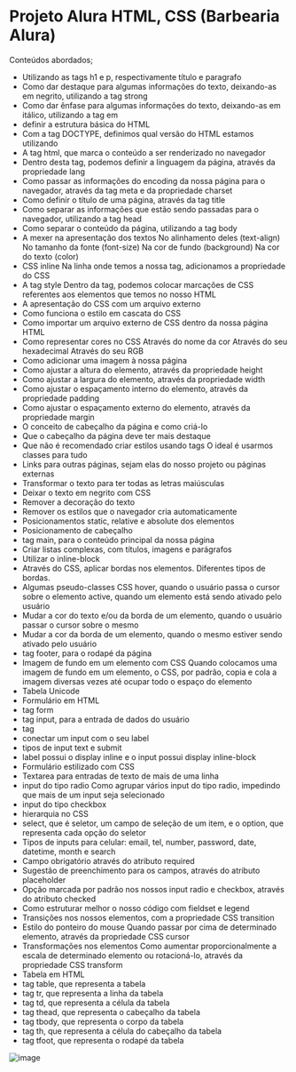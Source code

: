 # Projeto Alura HTML, CSS (Barbearia Alura)

Conteúdos abordados;

- Utilizando as tags h1 e p, respectivamente título e paragrafo
- Como dar destaque para algumas informações do texto, deixando-as em negrito, utilizando a tag strong
- Como dar ênfase para algumas informações do texto, deixando-as em itálico, utilizando a tag em
- definir a estrutura básica do HTML
- Com a tag DOCTYPE, definimos qual versão do HTML estamos utilizando
- A tag html, que marca o conteúdo a ser renderizado no navegador
- Dentro desta tag, podemos definir a linguagem da página, através da propriedade lang
- Como passar as informações do encoding da nossa página para o navegador, através da tag meta e da propriedade charset
- Como definir o título de uma página, através da tag title
- Como separar as informações que estão sendo passadas para o navegador, utilizando a tag head
- Como separar o conteúdo da página, utilizando a tag body
- A mexer na apresentação dos textos
	No alinhamento deles (text-align)
	No tamanho da fonte (font-size)
	Na cor de fundo (background)
	Na cor do texto (color)
- CSS inline
	Na linha onde temos a nossa tag, adicionamos a propriedade do CSS
- A tag style
	Dentro da tag, podemos colocar marcações de CSS referentes aos elementos que temos no nosso HTML
- A apresentação do CSS com um arquivo externo
- Como funciona o estilo em cascata do CSS
- Como importar um arquivo externo de CSS dentro da nossa página HTML
- Como representar cores no CSS
	Através do nome da cor
	Através do seu hexadecimal
	Através do seu RGB
- Como adicionar uma imagem à nossa página
- Como ajustar a altura do elemento, através da propriedade height
- Como ajustar a largura do elemento, através da propriedade width
- Como ajustar o espaçamento interno do elemento, através da propriedade padding
- Como ajustar o espaçamento externo do elemento, através da propriedade margin
- O conceito de cabeçalho da página e como criá-lo
- Que o cabeçalho da página deve ter mais destaque
- Que não é recomendado criar estilos usando tags
	O ideal é usarmos classes para tudo
- Links para outras páginas, sejam elas do nosso projeto ou páginas externas
- Transformar o texto para ter todas as letras maiúsculas
- Deixar o texto em negrito com CSS
- Remover a decoração do texto
- Remover os estilos que o navegador cria automaticamente
- Posicionamentos static, relative e absolute dos elementos
- Posicionamento de cabeçalho
- tag main, para o conteúdo principal da nossa página
- Criar listas complexas, com títulos, imagens e parágrafos
- Utilizar o inline-block
- Através do CSS, aplicar bordas nos elementos.
	Diferentes tipos de bordas.
- Algumas pseudo-classes CSS
	hover, quando o usuário passa o cursor sobre o elemento
	active, quando um elemento está sendo ativado pelo usuário
- Mudar a cor do texto e/ou da borda de um elemento, quando o usuário passar o cursor sobre o mesmo
- Mudar a cor da borda de um elemento, quando o mesmo estiver sendo ativado pelo usuário
- tag footer, para o rodapé da página
- Imagem de fundo em um elemento com CSS
	Quando colocamos uma imagem de fundo em um elemento, o CSS, por padrão, copia e cola a imagem diversas vezes até ocupar todo o espaço do elemento
- Tabela Unicode
- Formulário em HTML
- tag form
- tag input, para a entrada de dados do usuário
- tag <label>
- conectar um input com o seu label
- tipos de input
	text e submit
- label possui o display inline e o input possui display inline-block
- Formulário estilizado com CSS
- Textarea para entradas de texto de mais de uma linha
- input do tipo radio
	Como agrupar vários input do tipo radio, impedindo que mais de um input seja selecionado
- input do tipo checkbox
- hierarquia no CSS
- select, que é seletor, um campo de seleção de um item, e o option, que representa cada opção do seletor
- Tipos de inputs para celular: email, tel, number, password, date, datetime, month e search
- Campo obrigatório através do atributo required
- Sugestão de preenchimento para os campos, através do atributo placeholder
- Opção marcada por padrão nos nossos input radio e checkbox, através do atributo checked
- Como estruturar melhor o nosso código com fieldset e legend
- Transições nos nossos elementos, com a propriedade CSS transition
- Estilo do ponteiro do mouse
	Quando passar por cima de determinado elemento, através da propriedade CSS cursor
- Transformações nos elementos
	Como aumentar proporcionalmente a escala de determinado elemento ou rotacioná-lo, através da propriedade CSS transform
- Tabela em HTML
- tag table, que representa a tabela
- tag tr, que representa a linha da tabela
- tag td, que representa a célula da tabela
- tag thead, que representa o cabeçalho da tabela
- tag tbody, que representa o corpo da tabela
- tag th, que representa a célula do cabeçalho da tabela
- tag tfoot, que representa o rodapé da tabela

![image](https://user-images.githubusercontent.com/69656085/211182051-d5249041-2f7d-4d3b-b625-3070283a5b2e.png)
